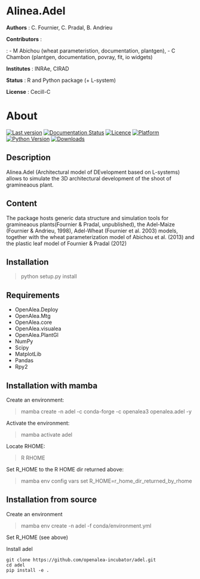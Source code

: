 # Alinea.Adel

**Authors** : C. Fournier, C. Pradal, B. Andrieu

**Contributors** :

:   -   M Abichou (wheat parameteristion, documentation, plantgen),
    -   C Chambon (plantgen, documentation, povray, fit, io widgets)

**Institutes** : INRAe, CIRAD

**Status** : R and Python package (+ L-system)

**License** : Cecill-C

# About

[![Last version](https://anaconda.org/openalea3/openalea.adel/badges/version.svg)](https://anaconda.org/OpenAlea3/openalea.adel/files)
[![Documentation Status](https://readthedocs.org/projects/adel/badge/?version=latest)](https://adel.readthedocs.io/en/latest/?badge=latest)
[![Licence](https://anaconda.org/openalea3/openalea.adel/badges/license.svg)](https://cecill.info/licences/Licence_CeCILL_V2.1-en.html)
[![Platform](https://anaconda.org/openalea3/openalea.adel/badges/platforms.svg)](https://anaconda.org/openalea3/openalea.adel)
[![Python Version](https://img.shields.io/badge/python-3.8%20%7C%203.9%20%7C%203.10%20%7C%203.11%20%7C%203.12-blue)](https://www.python.org/downloads/)
[![Downloads](https://anaconda.org/openalea3/openalea.adel/badges/downloads.svg)](https://anaconda.org/openalea3/openalea.adel)

## Description

Alinea.Adel (Architectural model of DEvelopment based on L-systems)
allows to simulate the 3D architectural development of the shoot of
gramineaous plant.

## Content

The package hosts generic data structure and simulation tools for
gramineaous plants(Fournier & Pradal, unpublished), the Adel-Maize
(Fournier & Andrieu, 1998), Adel-Wheat (Fournier et al. 2003) models,
together with the wheat parameterization model of Abichou et al. (2013)
and the plastic leaf model of Fournier & Pradal (2012)

## Installation

> python setup.py install

## Requirements

-   OpenAlea.Deploy
-   OpenAlea.Mtg
-   OpenAlea.core
-   OpenAlea.visualea
-   OpenAlea.PlantGl
-   NumPy
-   Scipy
-   MatplotLib
-   Pandas
-   Rpy2

## Installation with mamba

Create an environment:

> mamba create -n adel -c conda-forge -c openalea3 openalea.adel -y

Activate the environment:

> mamba activate adel

Locate RHOME:

> R RHOME

Set R_HOME to the R HOME dir returned above:

> mamba env config vars set R_HOME=r_home_dir_returned_by_rhome

## Installation from source

Create an environment

> mamba env create -n adel -f conda/environment.yml

Set R_HOME (see above)

Install adel

``` console
git clone https://github.com/openalea-incubator/adel.git 
cd adel
pip install -e .
```
